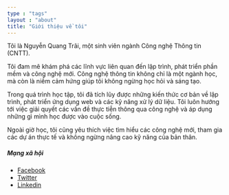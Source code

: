 ```yaml
---
type : "tags"
layout : "about"
title: "Giới thiệu về tôi"
---
```


Tôi là Nguyễn Quang Trãi, một sinh viên ngành Công nghệ Thông tin (CNTT).

Tôi đam mê khám phá các lĩnh vực liên quan đến lập trình, phát triển phần mềm và công nghệ mới. Công nghệ thông tin không chỉ là một ngành học, mà còn là niềm cảm hứng giúp tôi không ngừng học hỏi và sáng tạo. 

Trong quá trình học tập, tôi đã tích lũy được những kiến thức cơ bản về lập trình, phát triển ứng dụng web và các kỹ năng xử lý dữ liệu. Tôi luôn hướng tới việc giải quyết các vấn đề thực tiễn thông qua công nghệ và áp dụng những gì mình học được vào cuộc sống.

Ngoài giờ học, tôi cũng yêu thích việc tìm hiểu các công nghệ mới, tham gia các dự án thực tế và không ngừng nâng cao kỹ năng của bản thân. 

##### Mạng xã hội
- [Facebook](https://www.facebook.com/traiquang12/)
- [Twitter](https://twitter.com/binovarghese_)
- [Linkedin](https://linkedin.com/in/binovarghese-)